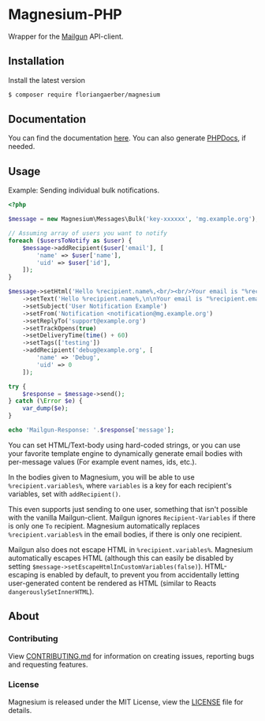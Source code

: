 # Magnesium-PHP
Wrapper for the [Mailgun](https://mailgun.com) API-client.

## Installation
Install the latest version
```bash
$ composer require floriangaerber/magnesium
```

## Documentation
You can find the documentation [here](http://magnesium-php.floriangaer.be).
You can also generate [PHPDocs](https://www.phpdoc.org), if needed.

## Usage
Example: Sending individual bulk notifications.
```php
<?php

$message = new Magnesium\Messages\Bulk('key-xxxxxx', 'mg.example.org');

// Assuming array of users you want to notify
foreach ($usersToNotify as $user) {
    $message->addRecipient($user['email'], [
        'name' => $user['name'],
        'uid' => $user['id'],
    ]);
}

$message->setHtml('Hello %recipient.name%,<br/><br/>Your email is "%recipient.email%", and your user ID is <b>%recipient.uid%</b>')
    ->setText('Hello %recipient.name%,\n\nYour email is "%recipient.email%", and your user ID is %recipient.uid%')
    ->setSubject('User Notification Example')
    ->setFrom('Notification <notification@mg.example.org')
    ->setReplyTo('support@example.org')
    ->setTrackOpens(true)
    ->setDeliveryTime(time() + 60)
    ->setTags(['testing'])
    ->addRecipient('debug@example.org', [
        'name' => 'Debug',
        'uid' => 0
    ]);

try {
    $response = $message->send();
} catch (\Error $e) {
    var_dump($e);
}

echo 'Mailgun-Response: '.$response['message'];
```
You can set HTML/Text-body using hard-coded strings, or you can use your favorite template engine to dynamically generate email bodies with per-message values (For example event names, ids, etc.).

In the bodies given to Magnesium, you will be able to use `%recipient.variables%`, where `variables` is a key for each recipient's variables, set with `addRecipient()`.

This even supports just sending to one user, something that isn't possible with the vanilla Mailgun-client. Mailgun ignores `Recipient-Variables` if there is only one `To` recipient. Magnesium automatically replaces `%recipient.variables%` in the email bodies, if there is only one recipient.

Mailgun also does not escape HTML in `%recipient.variables%`. Magnesium automatically escapes HTML (although this can easily be disabled by setting `$message->setEscapeHtmlInCustomVariables(false)`). HTML-escaping is enabled by default, to prevent you from accidentally letting user-generated content be rendered as HTML (similar to Reacts `dangerouslySetInnerHTML`).

## About
### Contributing
View [CONTRIBUTING.md](/CONTRIBUTING.md) for information on creating issues, reporting bugs and requesting features.

### License
Magnesium is released under the MIT License, view the [LICENSE](/LICENSE) file for details.
